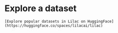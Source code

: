 # Explore a dataset

```{tip}
[Explore popular datasets in Lilac on HuggingFace](https://huggingface.co/spaces/lilacai/lilac)
```

